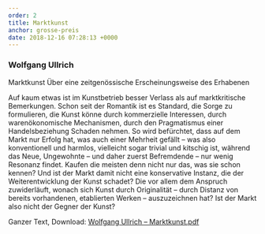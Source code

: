 ```yaml
---
order: 2
title: Marktkunst
anchor: grosse-preis
date: 2018-12-16 07:28:13 +0000
---
```


### Wolfgang Ullrich

Marktkunst 
Über eine zeitgenössische Erscheinungsweise des Erhabenen

Auf kaum etwas ist im Kunstbetrieb besser Verlass als auf marktkritische Bemerkungen.
Schon seit der Romantik ist es Standard, die Sorge zu formulieren, die Kunst könne durch
kommerzielle Interessen, durch warenökonomische Mechanismen, durch den Pragmatismus
einer Handelsbeziehung Schaden nehmen. So wird befürchtet, dass auf dem Markt nur Erfolg
hat, was auch einer Mehrheit gefällt – was also konventionell und harmlos, vielleicht sogar
trivial und kitschig ist, während das Neue, Ungewohnte – und daher zuerst Befremdende –
nur wenig Resonanz findet. Kaufen die meisten denn nicht nur das, was sie schon kennen?
Und ist der Markt damit nicht eine konservative Instanz, die der Weiterentwicklung der Kunst
schadet? Die vor allem dem Anspruch zuwiderläuft, wonach sich Kunst durch Originalität –
durch Distanz von bereits vorhandenen, etablierten Werken – auszuzeichnen hat? Ist der
Markt also nicht der Gegner der Kunst?

Ganzer Text, Download: [Wolfgang Ullrich – Marktkunst.pdf](/assets/pdf/marktkunst.pdf)